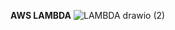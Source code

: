 **AWS LAMBDA**
 ![LAMBDA drawio (2)](https://github.com/souravs17031999/CDA-AWS-DVA-C02/assets/33771969/16054bc0-33c0-4035-8711-f37d2929e770)

